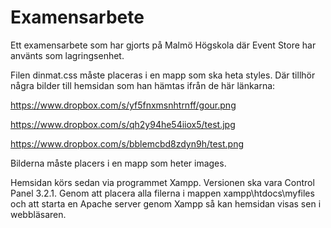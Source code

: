 Examensarbete
=============

Ett examensarbete som har gjorts på Malmö Högskola där Event Store har använts som lagringsenhet.

Filen dinmat.css måste placeras i en mapp som ska heta styles.
Där tillhör några bilder till hemsidan som han hämtas ifrån de här länkarna:

https://www.dropbox.com/s/yf5fnxmsnhtrnff/gour.png

https://www.dropbox.com/s/qh2y94he54iiox5/test.jpg

https://www.dropbox.com/s/bblemcbd8zdyn9h/test.png

Bilderna måste placers i en mapp som heter images.

Hemsidan körs sedan via programmet Xampp. Versionen ska vara Control Panel 3.2.1.
Genom att placera alla filerna i mappen xampp\htdocs\myfiles och att starta en Apache server genom Xampp så kan hemsidan visas sen i webbläsaren.
